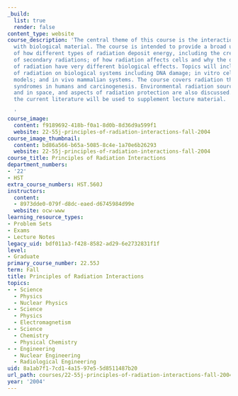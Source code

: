 ```yaml
---
_build:
  list: true
  render: false
content_type: website
course_description: 'The central theme of this course is the interaction of radiation
  with biological material. The course is intended to provide a broad understanding
  of how different types of radiation deposit energy, including the creation and behavior
  of secondary radiations; of how radiation affects cells and why the different types
  of radiation have very different biological effects. Topics will include: the effects
  of radiation on biological systems including DNA damage; in vitro cell survival
  models; and in vivo mammalian systems. The course covers radiation therapy, radiation
  syndromes in humans and carcinogenesis. Environmental radiation sources on earth
  and in space, and aspects of radiation protection are also discussed. Examples from
  the current literature will be used to supplement lecture material.

  '
course_image:
  content: f9189692-418b-f0a1-8d0b-8d36d9a599f1
  website: 22-55j-principles-of-radiation-interactions-fall-2004
course_image_thumbnail:
  content: bd86a566-b65a-5085-8c4e-1a70e6b26293
  website: 22-55j-principles-of-radiation-interactions-fall-2004
course_title: Principles of Radiation Interactions
department_numbers:
- '22'
- HST
extra_course_numbers: HST.560J
instructors:
  content:
  - 8973dde0-079f-d8dc-eaed-d6745984d99e
  website: ocw-www
learning_resource_types:
- Problem Sets
- Exams
- Lecture Notes
legacy_uid: bdf011a3-f428-8582-ad29-6e2732831f1f
level:
- Graduate
primary_course_number: 22.55J
term: Fall
title: Principles of Radiation Interactions
topics:
- - Science
  - Physics
  - Nuclear Physics
- - Science
  - Physics
  - Electromagnetism
- - Science
  - Chemistry
  - Physical Chemistry
- - Engineering
  - Nuclear Engineering
  - Radiological Engineering
uid: 8a1ab7f1-7cd1-4a15-97e5-5d8511487b20
url_path: courses/22-55j-principles-of-radiation-interactions-fall-2004
year: '2004'
---
```

